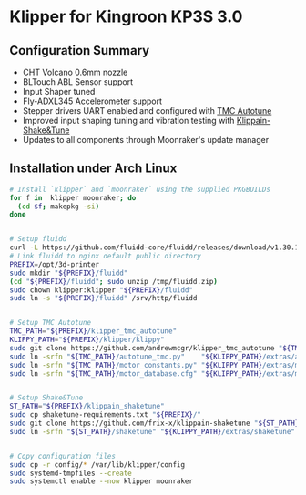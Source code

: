 # Klipper for Kingroon KP3S 3.0

## Configuration Summary
- CHT Volcano 0.6mm nozzle
- BLTouch ABL Sensor support
- Input Shaper tuned
- Fly-ADXL345 Accelerometer support
- Stepper drivers UART enabled and configured with [TMC Autotune](https://github.com/andrewmcgr/klipper_tmc_autotune)
- Improved input shaping tuning and vibration testing with [Klippain-Shake&Tune](https://github.com/frix-x/klippain-shaketune)
- Updates to all components through Moonraker's update manager

## Installation under Arch Linux
```bash
# Install `klipper` and `moonraker` using the supplied PKGBUILDs
for f in  klipper moonraker; do
  (cd $f; makepkg -si)
done


# Setup fluidd
curl -L https://github.com/fluidd-core/fluidd/releases/download/v1.30.1/fluidd.zip -o /tmp/fluidd.zip
# Link fluidd to nginx default public directory
PREFIX=/opt/3d-printer
sudo mkdir "${PREFIX}/fluidd"
(cd "${PREFIX}/fluidd"; sudo unzip /tmp/fluidd.zip)
sudo chown klipper:klipper "${PREFIX}/fluidd"
sudo ln -s "${PREFIX}/fluidd" /srv/http/fluidd


# Setup TMC Autotune
TMC_PATH="${PREFIX}/klipper_tmc_autotune"
KLIPPY_PATH="${PREFIX}/klipper/klippy"
sudo git clone https://github.com/andrewmcgr/klipper_tmc_autotune "${TMC_PATH}"
sudo ln -srfn "${TMC_PATH}/autotune_tmc.py"    "${KLIPPY_PATH}/extras/autotune_tmc.py"
sudo ln -srfn "${TMC_PATH}/motor_constants.py" "${KLIPPY_PATH}/extras/motor_constants.py"
sudo ln -srfn "${TMC_PATH}/motor_database.cfg" "${KLIPPY_PATH}/extras/motor_database.cfg"


# Setup Shake&Tune
ST_PATH="${PREFIX}/klippain_shaketune"
sudo cp shaketune-requirements.txt "${PREFIX}/"
sudo git clone https://github.com/frix-x/klippain-shaketune "${ST_PATH}"
sudo ln -srfn "${ST_PATH}/shaketune" "${KLIPPY_PATH}/extras/shaketune"


# Copy configuration files
sudo cp -r config/* /var/lib/klipper/config
sudo systemd-tmpfiles --create
sudo systemctl enable --now klipper moonraker
```
